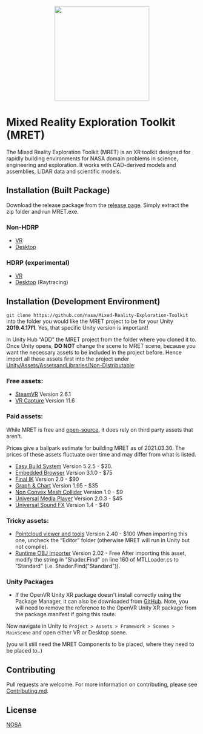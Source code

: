 <p align="center"><img src=https://github.com/nasa/Mixed-Reality-Exploration-Toolkit/blob/master/Unity/Assets/Media/Images/MRET-Banner.png width=250></p>

# Mixed Reality Exploration Toolkit (MRET)

The Mixed Reality Exploration Toolkit (MRET) is an XR toolkit designed for rapidly building environments for NASA domain problems in science, engineering and exploration. It works with CAD-derived models and assemblies, LiDAR data and scientific models.

## Installation (Built Package)

Download the release package from the [release page](https://github.com/nasa/Mixed-Reality-Exploration-Toolkit/releases/tag/v21.1.0). Simply extract the zip folder and run MRET.exe.

### Non-HDRP
* [VR](https://github.com/nasa/Mixed-Reality-Exploration-Toolkit/releases/download/v21.1.0/MRET21.1VR.zip)
* [Desktop](https://github.com/nasa/Mixed-Reality-Exploration-Toolkit/releases/download/v21.1.0/MRET21.1Desktop.zip)

### HDRP (experimental)
* [VR](https://github.com/nasa/Mixed-Reality-Exploration-Toolkit/releases/download/v21.1.0/MRET21.1HDRPVR.zip)
* [Desktop](https://github.com/nasa/Mixed-Reality-Exploration-Toolkit/releases/download/v21.1.0/MRET21.1HDRPDesktop.zip) (Raytracing)

## Installation (Development Environment)

`git clone https://github.com/nasa/Mixed-Reality-Exploration-Toolkit` into the folder you would like the MRET project to be for your Unity **2019.4.17f1**. Yes, that specific Unity version is important!

In Unity Hub “ADD” the MRET project from the folder where you cloned it to.
Once Unity opens, **DO NOT** change the scene to MRET scene, because you want the necessary assets to be included in the project before. 
Hence import all these assets first into the project under [Unity/Assets/AssetsandLibraries/Non-Distributable](https://github.com/nasa/Mixed-Reality-Exploration-Toolkit/tree/master/Unity/Assets/AssetsandLibraries/Non-Distributable):

### Free assets:

* [SteamVR](https://github.com/ValveSoftware/steamvr_unity_plugin/releases/tag/2.6.1) Version 2.6.1
* [VR Capture](https://assetstore.unity.com/packages/tools/video/vr-capture-75654) Version 11.6

### Paid assets:

While MRET is free and [open-source](https://opensource.gsfc.nasa.gov/documents/NASA_Open_Source_Agreement_1.3.pdf), it does rely on third party assets that aren't.

Prices give a ballpark estimate for building MRET as of 2021.03.30. The prices of these assets fluctuate over time and may differ from what is listed.

* [Easy Build System](https://assetstore.unity.com/packages/templates/systems/easy-build-system-v5-2-5-45394) Version 5.2.5 - $20.
* [Embedded Browser](https://assetstore.unity.com/packages/tools/gui/embedded-browser-55459) Version 3.1.0 - $75
* [Final IK](https://assetstore.unity.com/packages/tools/animation/final-ik-14290) Version 2.0 - $90
* [Graph & Chart](https://assetstore.unity.com/packages/tools/gui/graph-and-chart-78488) Version 1.95 - $35
* [Non Convex Mesh Collider](https://assetstore.unity.com/packages/tools/physics/non-convex-mesh-collider-84867) Version 1.0 - $9
* [Universal Media Player](https://assetstore.unity.com/packages/tools/video/ump-win-mac-linux-webgl-49625) Version 2.0.3 - $45
* [Universal Sound FX](https://assetstore.unity.com/packages/audio/sound-fx/universal-sound-fx-17256) Version 1.4 - $40 

### Tricky assets:

* [Pointcloud viewer and tools](https://assetstore.unity.com/packages/tools/utilities/point-cloud-viewer-and-tools-16019) Version 2.40 - $100 When importing this one, uncheck the “Editor” folder (otherwise MRET will run in Unity but not compile).
* [Runtime OBJ Importer](https://assetstore.unity.com/packages/tools/modeling/runtime-obj-importer-49547) Version 2.02 - Free
After importing this asset, modify the string in "Shader.Find" on line 160 of MTLLoader.cs to "Standard" (i.e. Shader.Find("Standard")).

### Unity Packages
* If the OpenVR Unity XR package doesn't install correctly using the Package Manager, it can also be downloaded from [GitHub](https://github.com/ValveSoftware/unity-xr-plugin). Note, you will need to remove the reference to the OpenVR Unity XR package from the package.manifest if going this route.

Now navigate in Unity to `Project > Assets > Framework > Scenes > MainScene` and open either VR or Desktop scene.

(you will still need the MRET Components to be placed, where they need to be placed to..)

## Contributing

Pull requests are welcome. For more information on contributing, please see [Contributing.md](https://github.com/nasa/Mixed-Reality-Exploration-Toolkit/blob/master/CONTRIBUTING.md).

## License

[NOSA](https://opensource.gsfc.nasa.gov/documents/NASA_Open_Source_Agreement_1.3.pdf)

